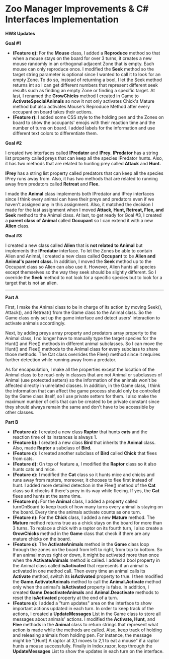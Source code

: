 ﻿
# Zoo Manager Improvements & C# Interfaces Implementation

**HW8 Updates**

**Goal #1**
-   **(Feature q):** For the **Mouse** class, I added a **Reproduce** method so that when a mouse stays on the board for over 3 turns, it creates a new mouse randomly in an orthogonal adjacent Zone that is empty. Each mouse can only reproduce once. I modified the **Seek** method so the target string parameter is optional since I wanted to call it to look for an empty Zone. To do so, instead of returning a bool, I let the Seek method returns int so I can get different numbers that represent different seek results such as finding an empty Zone or finding a specific target. At last, I renamed the **GrowChicks** method I created in Game to **ActivateSpecialAnimals** so now it not only activates Chick's Mature method but also activates Mouse's Reproduce Method after every occupant on board takes their actions.
-   **(Feature r):** I added some CSS style to the holding pen and the Zones on board to show the occupants' emojis with their reaction time and the number of turns on board. I added labels for the information and use different text colors to differentiate them.

**Goal #2**

I created two interfaces called **IPredator** and **IPrey.**
**IPredator** has a string list property called preys that can keep all the species IPredator hunts. Also, it has two methods that are related to hunting prey called **Attack** and **Hunt.**

**IPrey** has a string list property called predators that can keep all the species IPrey runs away from. Also, it has two methods that are related to running away from predators called **Retreat** and **Flee.**

I made the **Animal** class implements both IPredator and IPrey interfaces since I think every animal can have their preys and predators even if we haven't assigned any in this assignment. Also, it matched the decision I made for the last assignment when I moved **Attack, Hunt, Retreat, Flee, and Seek** method to the Animal class. At last, to get ready for Goal #3, I created a **parent class of Animal** called **Occupant** so I can extend it with a new **Alien** class.

**Goal #3**

I created a new class called **Alien** that is **not related to Animal** but implements the **IPredator** interface. To let the Zones be able to contain Alien and Animal, I created a new class called **Occupant** to be **Alien and Animal's parent class.** In addition, I moved the **Seek** method up to the Occupant class so Alien can also use it. However, Alien hunts all species except themselves so the way they seek should be slightly different. So I override the **Seek** method to not look for a specific species but to look for a target that is not an alien.

---

**Part A**

First, I make the Animal class to be in charge of its action by moving Seek(), Attack(), and Retreat() from the Game class to the Animal class. So the Game class only set up the game interface and detect users' interaction to activate animals accordingly.

Next, by adding preys array property and predators array property to the Animal class, I no longer have to manually type the target species for the Hunt() and Flee() methods in different animal subclasses. So I can move the Hunt() and Flee() methods to the Animal class for every subclass to share those methods. The Cat class overrides the Flee() method since it requires further detection while running away from a predator.

As for encapsulation, I make all the properties except the location of the Animal class to be read-only in classes that are not Animal or subclasses of Animal (use protected setters) so the information of the animals won't be affected directly in unrelated classes. In addition, in the Game class, I think the information that can affect the game process should only be controlled by the Game class itself, so I use private setters for them. I also make the maximum number of cells that can be created to be private constant since they should always remain the same and don't have to be accessible by other classes.


**Part B**
-   **(Feature a):** I created a new class **Raptor** that hunts **cats** and the reaction time of its instances is always 1.
-   **(Feature b):** I created a new class **Bird** that inherits the **Animal** class. Also, made **Raptor** a subclass of **Bird.**
-   **(Feature c):** I created another subclass of **Bird** called **Chick** that flees from cats.
-   **(Feature d):** On top of feature a, I modified the **Raptor** class so it also hunts cats and mice.
-   **(Feature e):** I modified the **Cat** class so it hunts mice and chicks and runs away from raptors, moreover, it chooses to flee first instead of hunt. I added more detailed detection in the Flee() method of the **Cat** class so it checks if there's prey in its way while fleeing. If yes, the **Cat** flees and hunts at the same time.
-   **(Feature m):** For the **Animal** class, I added a property called turnOnBoard to keep track of how many turns every animal is staying on the board. Every time the animals activate counts as one turn.
-   **(Feature n):** For the **Chick** class, I added a new **Mature** method. The **Mature** method returns true as a chick stays on the board for more than 3 turns. To replace a chick with a raptor on its fourth turn, I also create a **GrowChicks** method in the **Game** class that check if there are any mature chicks on the board.
-   **(Feature o):** The **ActivateAnimals** method in the **Game** class loop through the zones on the board from left to right, from top to bottom. So if an animal moves right or down, it might be activated more than once when the **ActivateAnimals** method is called. I added a bool property in the Animal class called **isActivated** that represents if an animal is activated in one method call. Then every time an animal calls its **Activate** method, switch its **isActivated** property to true. I then modified the **Game.ActivateAnimals** method to call the **Animal.Activate** method only when the animal's **isActivated** property is false. In addition, I created **Game.DeactivateAnimals** and **Animal.Deactivate** methods to reset the **isActivated** property at the end of a turn.
-   **(Feature s):** I added a "turn updates" area on the interface to show important actions updated in each turn. In order to keep track of the actions, I created a **UpdateMessages** List in the Game class to store all messages about animals' actions. I modified the **Activate, Hunt,** and **Flee** methods in the **Animal** class to return strings that represent what action is made while the methods are called. Also, keep track of holding and releasing animals from holding pen. For instance, the message might be "[Hunt] A raptor at 3,1 moves to 2,1 to eat a mouse" if a raptor hunts a mouse successfully. Finally in Index.razor, loop through the **UpdateMessages** List to show the updates in each turn on the interface.
